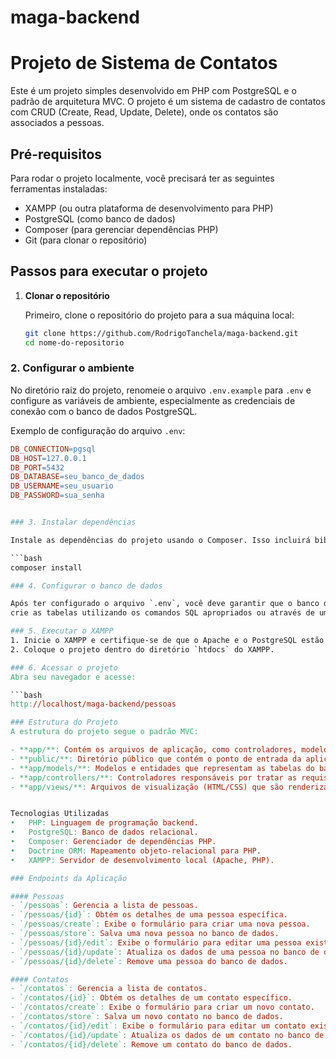 # maga-backend

# Projeto de Sistema de Contatos

Este é um projeto simples desenvolvido em PHP com PostgreSQL e o padrão de arquitetura MVC. O projeto é um sistema de cadastro de contatos com CRUD (Create, Read, Update, Delete), onde os contatos são associados a pessoas.

## Pré-requisitos

Para rodar o projeto localmente, você precisará ter as seguintes ferramentas instaladas:

- XAMPP (ou outra plataforma de desenvolvimento para PHP)
- PostgreSQL (como banco de dados)
- Composer (para gerenciar dependências PHP)
- Git (para clonar o repositório)

## Passos para executar o projeto

1. **Clonar o repositório**

   Primeiro, clone o repositório do projeto para a sua máquina local:

   ```bash
   git clone https://github.com/RodrigoTanchela/maga-backend.git
   cd nome-do-repositorio

### 2. Configurar o ambiente

No diretório raiz do projeto, renomeie o arquivo `.env.example` para `.env` e configure as variáveis de ambiente, especialmente as credenciais de conexão com o banco de dados PostgreSQL.

Exemplo de configuração do arquivo `.env`:

```makefile
DB_CONNECTION=pgsql
DB_HOST=127.0.0.1
DB_PORT=5432
DB_DATABASE=seu_banco_de_dados
DB_USERNAME=seu_usuario
DB_PASSWORD=sua_senha


### 3. Instalar dependências

Instale as dependências do projeto usando o Composer. Isso incluirá bibliotecas como o Doctrine ORM, que é utilizado no projeto.

```bash
composer install

### 4. Configurar o banco de dados

Após ter configurado o arquivo `.env`, você deve garantir que o banco de dados PostgreSQL esteja rodando. Em seguida, crie manualmente as tabelas necessárias no banco de dados, conforme o esquema do projeto.
crie as tabelas utilizando os comandos SQL apropriados ou através de uma ferramenta de administração de banco de dados como o pgAdmin. Certifique-se de que as entidades no código estão refletidas corretamente no banco de dados.

### 5. Executar o XAMPP
1. Inicie o XAMPP e certifique-se de que o Apache e o PostgreSQL estão rodando.
2. Coloque o projeto dentro do diretório `htdocs` do XAMPP.

### 6. Acessar o projeto
Abra seu navegador e acesse:

```bash
http://localhost/maga-backend/pessoas

### Estrutura do Projeto
A estrutura do projeto segue o padrão MVC:

- **app/**: Contém os arquivos de aplicação, como controladores, modelos e visualizações.
- **public/**: Diretório público que contém o ponto de entrada da aplicação (index.php).
- **app/models/**: Modelos e entidades que representam as tabelas do banco de dados.
- **app/controllers/**: Controladores responsáveis por tratar as requisições HTTP.
- **app/views/**: Arquivos de visualização (HTML/CSS) que são renderizados no navegador.


Tecnologias Utilizadas
•	PHP: Linguagem de programação backend.
•	PostgreSQL: Banco de dados relacional.
•	Composer: Gerenciador de dependências PHP.
•	Doctrine ORM: Mapeamento objeto-relacional para PHP.
•	XAMPP: Servidor de desenvolvimento local (Apache, PHP).

### Endpoints da Aplicação

#### Pessoas
- `/pessoas`: Gerencia a lista de pessoas.
- `/pessoas/{id}`: Obtém os detalhes de uma pessoa específica.
- `/pessoas/create`: Exibe o formulário para criar uma nova pessoa.
- `/pessoas/store`: Salva uma nova pessoa no banco de dados.
- `/pessoas/{id}/edit`: Exibe o formulário para editar uma pessoa existente.
- `/pessoas/{id}/update`: Atualiza os dados de uma pessoa no banco de dados.
- `/pessoas/{id}/delete`: Remove uma pessoa do banco de dados.

#### Contatos
- `/contatos`: Gerencia a lista de contatos.
- `/contatos/{id}`: Obtém os detalhes de um contato específico.
- `/contatos/create`: Exibe o formulário para criar um novo contato.
- `/contatos/store`: Salva um novo contato no banco de dados.
- `/contatos/{id}/edit`: Exibe o formulário para editar um contato existente.
- `/contatos/{id}/update`: Atualiza os dados de um contato no banco de dados.
- `/contatos/{id}/delete`: Remove um contato do banco de dados.
